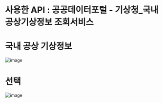 # 사용한 API : 공공데이터포털 - 기상청_국내공상기상정보 조회서비스

# 국내 공상 기상정보

![image](https://github.com/springhana/Airport-info/assets/97121074/2499e7bb-2d6b-437c-853d-baeef0fdd7f9)

# 선택

![image](https://github.com/springhana/Airport-info/assets/97121074/0dab680f-86bc-4489-90a0-87145b5e8bfe)
